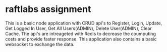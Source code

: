 # raftlabs assignment
This is a basic node application with CRUD api's to Register, Login, Update, Get Logged In User, Get All Users(ADMIN), Delete User(ADMIN), Clear Cache. The api's are intreageted with Redis to decrease the coumputing costs and provide faster response. This application also contains a basic websocket to exchange the data.
